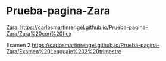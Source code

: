 # Prueba-pagina-Zara

Zara:
https://carlosmartinrengel.github.io/Prueba-pagina-Zara/Zara%20con%20flex

Examen 2
https://carlosmartinrengel.github.io/Prueba-pagina-Zara/Examen%20Lenguaje%202%20trimestre
